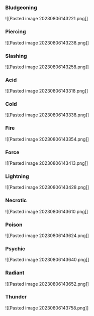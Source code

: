### Bludgeoning
![[Pasted image 20230806143221.png]]

### Piercing
![[Pasted image 20230806143238.png]]

### Slashing
![[Pasted image 20230806143258.png]]

### Acid
![[Pasted image 20230806143318.png]]

### Cold
![[Pasted image 20230806143338.png]]

### Fire
![[Pasted image 20230806143354.png]]

### Force
![[Pasted image 20230806143413.png]]

### Lightning
![[Pasted image 20230806143428.png]]

### Necrotic
![[Pasted image 20230806143610.png]]

### Poison
![[Pasted image 20230806143624.png]]

### Psychic
![[Pasted image 20230806143640.png]]

### Radiant
![[Pasted image 20230806143652.png]]

### Thunder
![[Pasted image 20230806143758.png]]